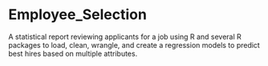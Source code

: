 # Employee_Selection
A statistical report reviewing applicants for a job using R and several R packages to load, clean, wrangle, and create a regression models to predict best hires based on multiple attributes.

